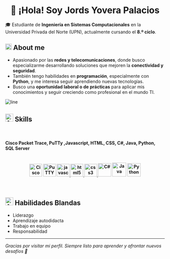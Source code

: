 # <h1 align="center">👋 ¡Hola! Soy Jords Yovera Palacios </h1>

🎓 Estudiante de **Ingeniería en Sistemas Computacionales** en la Universidad Privada del Norte (UPN), actualmente cursando el **8.º ciclo**.  


## <img src="https://github.com/user-attachments/assets/073e3125-0390-4c6c-82b5-f8e7da9aa281" width="20" height="20" alt="Icono de red"> About me
- Apasionado por las **redes y telecomunicaciones**, donde busco especializarme desarrollando soluciones que mejoren la **conectividad y seguridad**.  
- También tengo habilidades en **programación**, especialmente con **Python**, y me interesa seguir aprendiendo nuevas tecnologías.  
- Busco una **oportunidad laboral o de prácticas** para aplicar mis conocimientos y seguir creciendo como profesional en el mundo TI.
  
![line](https://user-images.githubusercontent.com/73097560/115834477-dbab4500-a447-11eb-908a-139a6edaec5c.gif)
##  <img src="https://github.com/user-attachments/assets/e733d309-965c-476e-9306-0f7d194ff30b" width="25" height="25" alt="Animation"> Skills


<br>     
<h4>
    Cisco Packet Trace, PuTTy ,Javascript, HTML, CSS, C#, Java, Python, SQL Server
<h4>

</br>
<div align='center'>
  <a href="https://www.netacad.com/courses/packet-tracer" target="_blank" rel="noreferrer"><img src="https://github.com/user-attachments/assets/eca54a5e-4abe-495a-a813-87f2bdca1dc6" alt="Cisco Packet Tracer" width="40" height="40"/></a>
  <a href="https://www.putty.org/" target="_blank" rel="noreferrer"><img src="https://github.com/user-attachments/assets/1c075be3-10d7-40bc-ab88-d3f6d29e74fc" alt="PuTTY" width="40" height="40"/></a>
  <a href="https://developer.mozilla.org/en-US/docs/Web/JavaScript" target="_blank" rel="noreferrer"> <img src="https://cdn.worldvectorlogo.com/logos/logo-javascript.svg" alt="javascript" width="40" height="40"/>
  <a href="https://www.w3.org/html/" target="_blank" rel="noreferrer"> <img src="https://cdn.worldvectorlogo.com/logos/html-1.svg" alt="html5" width="40" height="40"/> </a>
  <a href="https://www.w3schools.com/css/" target="_blank" rel="noreferrer"> <img src="https://cdn.worldvectorlogo.com/logos/css-3.svg" alt="css3" width="40" height="40"/> </a>
  <a href="https://learn.microsoft.com/es-es/dotnet/csharp/"><img src="https://cdn.worldvectorlogo.com/logos/c--4.svg" alt="C#" height="42" width="42" ></a>
  <a href="https://www.oracle.com/java/technologies/javase/jdk20-archive-downloads.html"><img src="https://cdn.worldvectorlogo.com/logos/java-4.svg" alt="Java" height="44" width="44" ></a>
  <a href="https://www.python.org/"><img src="https://cdn.worldvectorlogo.com/logos/python-5.svg" alt="Python" height="42" width="42" ></a>
</div>
</br>
</br>


 ## <img src="https://github.com/user-attachments/assets/e733d309-965c-476e-9306-0f7d194ff30b" width="25" height="25" alt="Animation"> Habilidades Blandas

- Liderazgo  
- Aprendizaje autodidacta  
- Trabajo en equipo  
- Responsabilidad  

---

*Gracias por visitar mi perfil. Siempre listo para aprender y afrontar nuevos desafíos 🙌*
